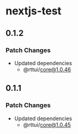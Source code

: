 # nextjs-test

## 0.1.2

### Patch Changes

- Updated dependencies
  - @rttui/core@1.0.46

## 0.1.1

### Patch Changes

- Updated dependencies
  - @rttui/core@1.0.45

